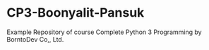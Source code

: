 # CP3-Boonyalit-Pansuk
Example Repository of course Complete Python 3 Programming by BorntoDev Co,, Ltd.
